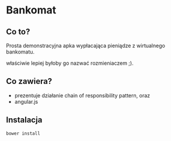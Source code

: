 # Bankomat #

## Co to? ##

Prosta demonstracyjna apka wypłacająca pieniądze z wirtualnego bankomatu.

właściwie lepiej byłoby go nazwać rozmieniaczem ;).

## Co zawiera? ##

* prezentuje działanie chain of responsibility pattern, oraz
* angular.js

## Instalacja ##

```
bower install
```
